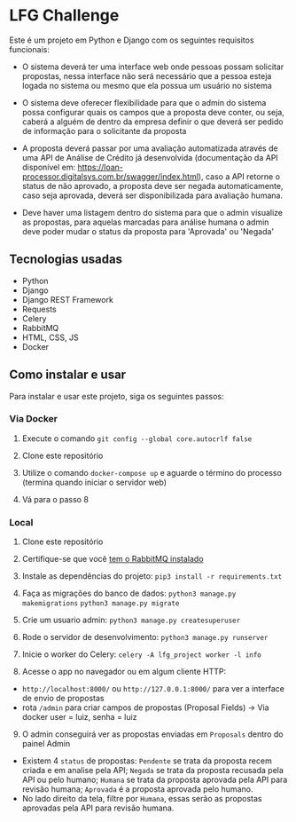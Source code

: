 # LFG Challenge

Este é um projeto em Python e Django com os seguintes requisitos funcionais:

- O sistema deverá ter uma interface web onde pessoas possam solicitar propostas, nessa interface não será necessário que a pessoa esteja logada no sistema ou mesmo que ela possua um usuário no sistema

- O sistema deve oferecer flexibilidade para que o admin do sistema possa configurar quais os campos que a proposta deve conter, ou seja, caberá a alguém de dentro da empresa definir o que deverá ser pedido de informação para o solicitante da proposta

- A proposta deverá passar por uma avaliação automatizada através de uma API de Análise de Crédito já desenvolvida (documentação da API disponível em: https://loan-processor.digitalsys.com.br/swagger/index.html), caso a API retorne o status de não aprovado, a proposta deve ser negada automaticamente, caso seja aprovada, deverá ser disponibilizada para avaliação humana.

- Deve haver uma listagem dentro do sistema para que o admin visualize as propostas, para aquelas marcadas para análise humana o admin deve poder mudar o status da proposta para 'Aprovada' ou 'Negada'

## Tecnologias usadas

- Python
- Django
- Django REST Framework
- Requests
- Celery
- RabbitMQ
- HTML, CSS, JS
- Docker

## Como instalar e usar

Para instalar e usar este projeto, siga os seguintes passos:

### Via Docker

1. Execute o comando `git config --global core.autocrlf false`

2. Clone este repositório

3. Utilize o comando `docker-compose up` e aguarde o término do processo (termina quando iniciar o servidor web)

4. Vá para o passo 8

### Local

1. Clone este repositório

2. Certifique-se que você [tem o RabbitMQ instalado](https://www.rabbitmq.com/download.html)

3. Instale as dependências do projeto:
`pip3 install -r requirements.txt`

4. Faça as migrações do banco de dados:
`python3 manage.py makemigrations`
`python3 manage.py migrate`

5. Crie um usuario admin:
`python3 manage.py createsuperuser`

6. Rode o servidor de desenvolvimento:
`python3 manage.py runserver`

7. Inicie o worker do Celery:
`celery -A lfg_project worker -l info`

8. Acesse o app no navegador ou em algum cliente HTTP:

- `http://localhost:8000/` ou `http://127.0.0.1:8000/` para ver a interface de envio de propostas
- rota `/admin` para criar campos de propostas (Proposal Fields) -> Via docker user = luiz, senha = luiz

9. O admin conseguirá ver as propostas enviadas em `Proposals` dentro do painel Admin

- Existem 4 `status` de propostas: `Pendente` se trata da proposta recem criada e em analise pela API; `Negada` se trata da proposta recusada pela API ou pelo humano; `Humana` se trata da proposta aprovada pela API para revisão humana; `Aprovada` é a proposta aprovada pelo humano.
- No lado direito da tela, filtre por `Humana`, essas serão as propostas aprovadas pela API para revisão humana.

